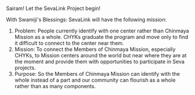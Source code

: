 Sairam! Let the SevaLink Project begin!

With Swamiji's Blessings: SevaLink will have the following mission:

1. Problem: People currently identify with one center rather than Chinmaya Mission as a whole. CHYKs graduate the program and move only to find it difficult to connect to the center near them.
2. Mission: To connect the Members of Chinmaya Mission, especially CHYKs, to Mission centers around the world but near where they are at the moment and provide them with opportunities to participate in Seva projects.
3. Purpose: So the Members of Chinmaya Mission can identify with the whole instead of a part and our community can flourish as a whole rather than as many components.
